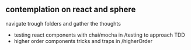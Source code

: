 ## contemplation on react and sphere

navigate trough folders and gather the thoughts

- testing react components with chai/mocha in /testing to approach TDD
- higher order components tricks and traps in /higherOrder
